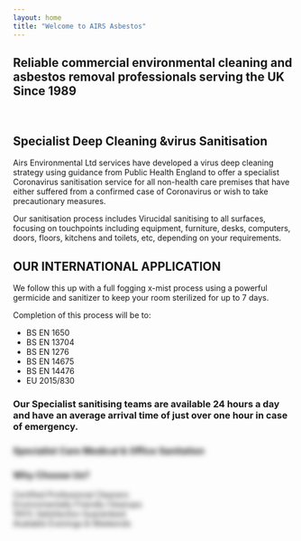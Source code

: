 ```yaml
---
layout: home
title: "Welcome to AIRS Asbestos"
---
```


## Reliable commercial environmental cleaning and asbestos removal professionals serving the UK Since 1989
​
## Specialist  Deep  Cleaning &virus Sanitisation

Airs Environmental Ltd services have developed a virus deep cleaning strategy using guidance from Public Health England to offer a specialist Coronavirus sanitisation service for all non-health care premises that have either suffered from a confirmed case of Coronavirus or wish to take precautionary measures.


Our sanitisation process includes Virucidal sanitising to all surfaces, focusing on touchpoints including equipment, furniture, desks, computers, doors, floors, kitchens and toilets, etc, depending on your requirements.

## OUR INTERNATIONAL APPLICATION

We follow this up with a full fogging x-mist process using a powerful germicide and sanitizer to keep your room sterilized for up to 7 days.

Completion of this process will be to:

- BS EN 1650
- BS EN 13704
- BS EN 1276
- BS EN 14675
- BS EN 14476
- EU 2015/830

### Our Specialist sanitising teams are available 24 hours a day and have an average arrival time of just over one hour in case of emergency.

<div class="row py-5" style="background-image: url(https://adyanmuhammad.github.io/airs-2/assets/img/residential-care-homes.webp); background-size: cover; filter: blur(5px);">
  <div class="col-12">
    <h3>
      Specialist Care Medical & Office Sanitation
    </h3>
    <h3>
      Why Choose Us?
    </h3>
  </div>
  <div class="col-3">
    <span class="text-primary">
      Certified Professional Cleaners
    </span>
  </div>
  <div class="col-3">
    <span class="text-muted">
      Environmentally Friendly Cleanups
    </span>
  </div>
  <div class="col-3">
    <span class="text-primary">
      100% Satisfaction Guaranteed
    </span>
  </div>
  <div class="col-3">
    <span class="text-muted">
      Available Evenings & Weekends 
    </span>
  </div>
</div>